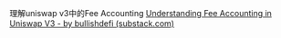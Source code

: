 理解uniswap v3中的Fee Accounting [Understanding Fee Accounting in Uniswap V3 - by bullishdefi (substack.com)](https://bullishdefi.substack.com/p/understanding-fee-accounting-in-uniswap)